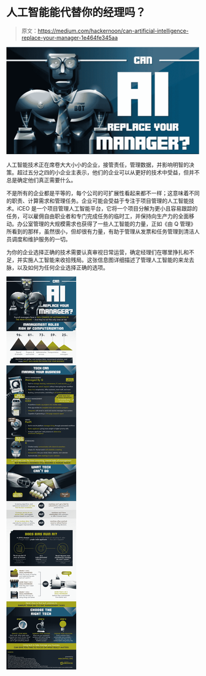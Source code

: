# 人工智能能代替你的经理吗？

> 原文：<https://medium.com/hackernoon/can-artificial-intelligence-replace-your-manager-1e464fe345aa>

![](img/d603944b5be2b25fcef210df0a821067.png)

人工智能技术正在席卷大大小小的企业，接管责任，管理数据，并影响明智的决策。超过五分之四的小企业主表示，他们的企业可以从更好的技术中受益，但并不总是确定他们真正需要什么。

不是所有的企业都是平等的，每个公司的可扩展性看起来都不一样；这意味着不同的职责、计算需求和管理任务。企业可能会受益于专注于项目管理的人工智能技术。iCEO 是一个项目管理人工智能平台，它将一个项目分解为更小且容易跟踪的任务，可以雇佣自由职业者和专门完成任务的临时工，并保持向生产力的全面移动。办公室管理的大规模需求也获得了一些人工智能的力量，正如《由 Q 管理》所看到的那样，虽然很小，但却很有力量，有助于管理从发票和任务管理到清洁人员调度和维护服务的一切。

为你的企业选择正确的技术需要认真审视日常运营，确定经理们在哪里挣扎和不足，并实施人工智能来收拾残局。这张信息图详细描述了管理人工智能的来龙去脉，以及如何为任何企业选择正确的选项。

![](img/fb916ce988dd4da71565e526878bf57f.png)